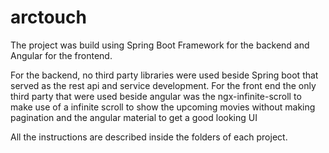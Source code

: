 # arctouch
The project was build using Spring Boot Framework  for the backend and Angular for the frontend.

For the backend, no third party libraries were used beside Spring boot that served as the rest api and service development.
For the front end the only third party that were used beside angular was the ngx-infinite-scroll to make use of a infinite scroll to show the upcoming movies without making pagination and the angular material to get a good looking UI

All the instructions are described inside the folders of each project.
